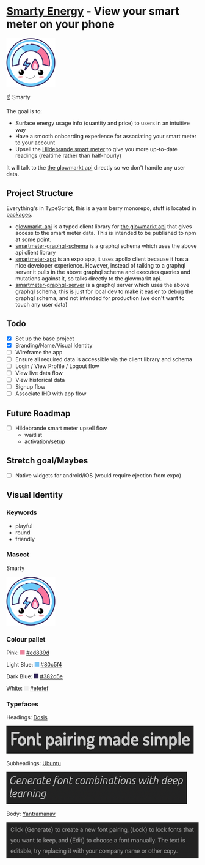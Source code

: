 # [Smarty Energy](https://smarty.energy) - View your smart meter on your phone

<img src="images/logo.png" width="128" height="128">

☝️ Smarty


The goal is to:
* Surface energy usage info (quantity and price) to users in an intuitive way
* Have a smooth onboarding experience for associating your smart meter to your account
* Upsell the [Hildebrande smart meter](https://shop.glowmarkt.com/products/display-and-cad-combined-for-smart-meter-customers) to give you more up-to-date readings (realtime rather than half-hourly)


It will talk to the [the glowmarkt api](https://docs.glowmarkt.com/GlowmarktAPIDataRetrievalDocumentationIndividualUserForBright.pdf) directly so we don't handle any user data.

## Project Structure
Everything's in TypeScript, this is a yarn berry monorepo, stuff is located in [packages](./packages).

* [glowmarkt-api](./packages/glowmarkt-api) is a typed client library for [the glowmarkt api](https://docs.glowmarkt.com/GlowmarktAPIDataRetrievalDocumentationIndividualUserForBright.pdf) that gives access to the smart meter data. This is intended to be published to npm at some point.
* [smartmeter-graphql-schema](./packages/smartmeter-graphql-schema) is a graphql schema which uses the above api client library 
* [smartmeter-app](./packages/smartmeter-app) is an expo app, it uses apollo client because it has a nice developer experience. However, instead of talking to a graphql server it pulls in the above graphql schema and executes queries and mutations against it, so talks directly to the glowmarkt api.
* [smartmeter-graphql-server](./packages/smartmeter-graphql-server) is a graphql server which uses the above graphql schema, this is just for local dev to make it easier to debug the graphql schema, and not intended for production (we don't want to touch any user data)

## Todo
- [x] Set up the base project
- [x] Branding/Name/Visual Identity
- [ ] Wireframe the app
- [ ] Ensure all required data is accessible via the client library and schema
- [ ] Login / View Profile / Logout flow
- [ ] View live data flow
- [ ] View historical data
- [ ] Signup flow
- [ ] Associate IHD with app flow

## Future Roadmap
- [ ] Hildebrande smart meter upsell flow
  - waitlist
  - activation/setup

## Stretch goal/Maybes
- [ ] Native widgets for android/iOS (would require ejection from expo)


## Visual Identity

### Keywords
- playful
- round
- friendly

### Mascot
Smarty

<img src="images/logo.png" width="128" height="128">

### Colour pallet
Pink: <img src="images/ed839d.png" width="12" height="12"> [#ed839d](https://hexcolor.co/hex/ed839d)

Light Blue: <img src="images/80c5f4.png" width="12" height="12"> [#80c5f4](https://hexcolor.co/hex/80c5f4)

Dark Blue:  <img src="images/382d5e.png" width="12" height="12"> [#382d5e](https://hexcolor.co/hex/382d5e)

White: <img src="images/efefef.png" width="12" height="12"> [#efefef](https://hexcolor.co/hex/efefef)

### Typefaces
Headings: [Dosis](https://fonts.google.com/specimen/Dosis)

<img src="images/Dosis.png">

Subheadings: [Ubuntu](https://fonts.google.com/specimen/Ubuntu)

<img src="images/Ubuntu.png">


Body: [Yantramanav](https://fonts.google.com/specimen/Yantramanav)

<img src="images/Yantramanav.png">

